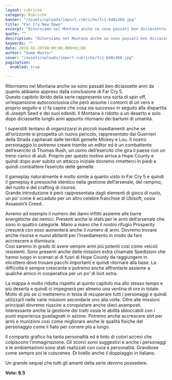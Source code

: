 ```yaml
---
layout: rubriche
category: Rubriche
banner: "/assets/uploads/import.rubriche/fc1-640x360.jpg"
title: "Far Cry New Dawn"
excerpt: "Ritorniamo nel Montana anche se sono passati ben diciassette anni da quanto abbiamo appreso dalla conclusione di Far Cry 5. Questo capitolo ibrido della serie rappresenta una sorta di spin off, un’espansione autoconclusiva  che però assume i contorni di un vero e proprio seguito e ci fa capire che cosa sia successo in seguito alla [&hellip"
quote: ""
description: "Ritorniamo nel Montana anche se sono passati ben diciassette anni da quanto abbiamo appreso dalla conclusione di Far Cry 5. Questo capitolo ibrido della serie rappresenta una sorta di spin off, un’espansione autoconclusiva  che però assume i contorni di un vero e proprio seguito e ci fa capire che cosa sia successo in seguito alla [&hellip"
keywords: ""
date: 2019-02-26T00:00:00.000+01:00
author: "Game Master"
cover: "/assets/uploads/import.rubriche/fc1-640x360.jpg"
pagination:
  enabled: true

---
```


Ritorniamo nel Montana anche se sono passati ben diciassette anni da quanto abbiamo appreso dalla conclusione di Far Cry 5.  
Questo capitolo ibrido della serie rappresenta una sorta di spin off, un’espansione autoconclusiva che però assume i contorni di un vero e proprio seguito e ci fa capire che cosa sia successo in seguito alla dispartita di Joseph Seed e dei suoi edeniti. Il Montana è ridotto a un deserto e solo dopo diciassette lunghi anni appunto ritornano dei barlumi di umanità.

I superstiti tentano di organizzarsi in piccoli insediamenti anche se all’orizzonte si prospetta un nuovo pericolo, rappresentato dai Guerrieri della Strada capitanati dalle terribili gemelle Mickey e Lou. Il nostro personaggio lo potremo creare tramite un editor ed è un combattente dell’esercito di Thomas Rush, un uomo dell’esercito che gira il paese con un treno carico di aiuti. Proprio per questo motivo arriva a Hope County e quindi dopo aver subito un attacco iniziale dovremo rimetterci in piedi e quindi combattere l’esercito delle gemelle.

Il gameplay naturalmente è molto simile a quanto visto in Far Cry 5 e quindi il gameplay è pressochè identico nella gestione dell’arsenale, del rampino, del nuoto e del crafting di risorse.  
Grande introduzione è però rappresentata dagli elementi di gioco di ruolo, un po’ come è accaduto per un altro celebre franchise di Ubisoft, ossia Assassin’s Creed.

Avremo ad esempio il numero dei danni inflitti assieme alle barre energetiche dei nemici. Presenti anche le stats per le armi dell’arsenale che sono in quattro categorie. Mano a mano che il nostro rifugio Prosperity crescerà con esso aumenterà anche il numero di armi. Dovremo trovare anche risorse e nuovi abitanti per l’insediamento in modo da faro accrescere a dismisura.  
Così saremo in grado di avere sempre armi più potenti così come veicoli resistenti. Sono presenti anche delle missioni extra chiamate Spedizioni che hanno luogo in scenari al di fuori di Hope County da raggiungere in elicottero dove trovare pacchi importanti e quindi ritornare alla base. La difficoltà è sempre crescente e potremo anche affrontarle assieme a qualche amico in cooperativa per un po’ di loot extra.

La mappa è molto ridotta rispetto al quinto capitolo ma allo stesso tempo e più deserta e quindi ci impegnerà per almeno una ventina di ore in totale. Molto di più se ci metteremo in testa di recuperare tutti i personaggi e quindi utilizzarli nelle varie missioni secondarie uno alla volta. Oltre alle missioni principali dovremo riuscire a conquistare anche dieci avamposti.  
Interessante anche la gestione dei tratti ossia le abilità sbloccabili con i punti esperienza guadagnati in azione. Potremo anche accrescere slot per armi e munizioni così come migliorare anche le qualità fisiche del personaggio come il fiato per correre più a lungo.

Il comparto grafico ha tanta personalità ed è tinto di colori accesi che colpiscono l’immaginazione. Gli scorci sono suggestivi e anche i personaggi e le ambientazioni sono stati realizzati con cura e personalità. Grandiose come sempre poi le cutscenes. Di livello anche il doppiaggio in italiano.

Un grande sequel che tutti gli amanti della serie devono possedere.

**Voto: 8.5**